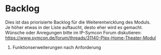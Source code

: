 Backlog
=======
Dies ist das priorisierte Backlog für die Weiterentwicklung des Moduls.  
Je höher etwas in der Liste auftaucht, desto eher wird es gemacht.
Wünsche oder Anregungen bitte im IP-Symcon Forum diskutieren: https://www.symcon.de/forum/threads/31140-Plex-Home-Theater-Modul

1. Funktionserweiterungen nach Anforderung
